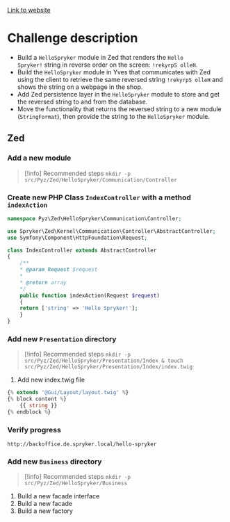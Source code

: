 [Link to website](https://docs.spryker.com/docs/dg/dev/architecture/tutorial-architectural-walkthrough.html#challenge-description)

# Challenge description

- Build a `HelloSpryker` module in Zed that renders the `Hello Spryker!` string in reverse order on the screen: `!rekyrpS olleH`.
- Build the `HelloSpryker` module in Yves that communicates with Zed using the client to retrieve the same reversed string `!rekyrpS olleH` and shows the string on a webpage in the shop.
- Add Zed persistence layer in the `HelloSpryker` module to store and get the reversed string to and from the database.
- Move the functionality that returns the reversed string to a new module (`StringFormat`), then provide the string to the `HelloSpryker` module.

## Zed

### Add a new module

> [!info] Recommended steps 
> `mkdir -p src/Pyz/Zed/HelloSpryker/Communication/Controller`

### Create new PHP Class `IndexController` with a method `indexAction`

```php
namespace Pyz\Zed\HelloSpryker\Communication\Controller;

use Spryker\Zed\Kernel\Communication\Controller\AbstractController;
use Symfony\Component\HttpFoundation\Request;

class IndexController extends AbstractController
{
    /**
    * @param Request $request
    *
    * @return array
    */
    public function indexAction(Request $request)
    {
    return ['string' => 'Hello Spryker!'];
    }
}
```

### Add new `Presentation` directory

> [!info] Recommended steps 
> `mkdir -p src/Pyz/Zed/HelloSpryker/Presentation/Index & touch src/Pyz/Zed/HelloSpryker/Presentation/Index/index.twig`

1. Add new index.twig file

```php
{% extends '@Gui/Layout/layout.twig' %}
{% block content %} 
	{{ string }} 
{% endblock %}
```

### Verify progress

`http://backoffice.de.spryker.local/hello-spryker`

### Add new `Business` directory

> [!info] Recommended steps 
> `mkdir -p src/Pyz/Zed/HelloSpryker/Business`

1. Build a new facade interface
2. Build a new facade
3. Build a new factory